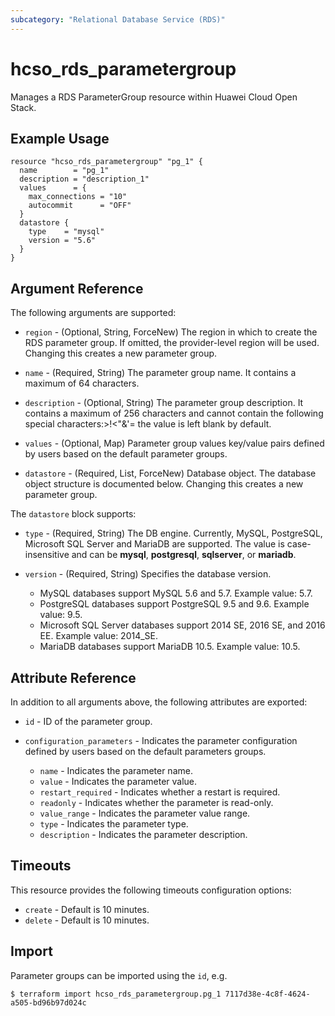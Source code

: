 ```yaml
---
subcategory: "Relational Database Service (RDS)"
---
```


# hcso_rds_parametergroup

Manages a RDS ParameterGroup resource within Huawei Cloud Open Stack.

## Example Usage

```hcl
resource "hcso_rds_parametergroup" "pg_1" {
  name        = "pg_1"
  description = "description_1"
  values      = {
    max_connections = "10"
    autocommit      = "OFF"
  }
  datastore {
    type    = "mysql"
    version = "5.6"
  }
}
```

## Argument Reference

The following arguments are supported:

* `region` - (Optional, String, ForceNew) The region in which to create the RDS parameter group. If omitted, the
  provider-level region will be used. Changing this creates a new parameter group.

* `name` - (Required, String) The parameter group name. It contains a maximum of 64 characters.

* `description` - (Optional, String) The parameter group description. It contains a maximum of 256 characters and cannot
  contain the following special characters:>!<"&'= the value is left blank by default.

* `values` - (Optional, Map) Parameter group values key/value pairs defined by users based on the default parameter
  groups.

* `datastore` - (Required, List, ForceNew) Database object. The database object structure is documented below. Changing
  this creates a new parameter group.

The `datastore` block supports:

* `type` - (Required, String) The DB engine. Currently, MySQL, PostgreSQL, Microsoft SQL Server and MariaDB are supported.
  The value is case-insensitive and can be **mysql**, **postgresql**, **sqlserver**, or **mariadb**.

* `version` - (Required, String) Specifies the database version.

  + MySQL databases support MySQL 5.6 and 5.7. Example value: 5.7.
  + PostgreSQL databases support PostgreSQL 9.5 and 9.6. Example value: 9.5.
  + Microsoft SQL Server databases support 2014 SE, 2016 SE, and 2016 EE. Example value: 2014_SE.
  + MariaDB databases support MariaDB 10.5. Example value: 10.5.

## Attribute Reference

In addition to all arguments above, the following attributes are exported:

* `id` - ID of the parameter group.

* `configuration_parameters` - Indicates the parameter configuration defined by users based on the default parameters
  groups.

  + `name` - Indicates the parameter name.
  + `value` - Indicates the parameter value.
  + `restart_required` - Indicates whether a restart is required.
  + `readonly` - Indicates whether the parameter is read-only.
  + `value_range` - Indicates the parameter value range.
  + `type` - Indicates the parameter type.
  + `description` - Indicates the parameter description.

## Timeouts

This resource provides the following timeouts configuration options:

* `create` - Default is 10 minutes.
* `delete` - Default is 10 minutes.

## Import

Parameter groups can be imported using the `id`, e.g.

```
$ terraform import hcso_rds_parametergroup.pg_1 7117d38e-4c8f-4624-a505-bd96b97d024c
```
